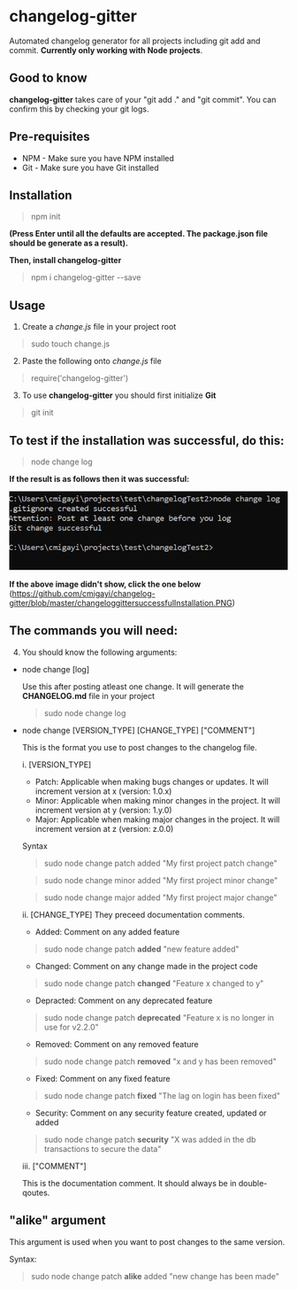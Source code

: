 # changelog-gitter
Automated changelog generator for all projects including git add and commit. __Currently only working with Node projects__.

## Good to know
  __changelog-gitter__ takes care of your "git add ." and "git commit". You can confirm this by checking your git logs. 

## Pre-requisites
* NPM - Make sure you have NPM installed
* Git - Make sure you have Git installed 

## Installation
> npm init
 
__(Press Enter until all the defaults are accepted. The package.json file should be generate as a result).__

__Then, install changelog-gitter__
> npm i changelog-gitter --save

## Usage
1. Create a *change.js* file in your project root 

> sudo touch change.js

2. Paste the following onto *change.js* file

> require('changelog-gitter')

3. To use __changelog-gitter__ you should first initialize __Git__

> git init

## To test if the installation was successful, do this:
> node change log
 
__If the result is as follows then it was successful:__

![changelog-gitter successful installation image](changeloggittersuccessfulInstallation.PNG)

__If the above image didn't show, click the one below__
(https://github.com/cmigayi/changelog-gitter/blob/master/changeloggittersuccessfulInstallation.PNG)

## The commands you will need:
4. You should know the following arguments: 

  * node change [log]
  
    Use this after posting atleast one change. It will generate the __CHANGELOG.md__ file in your project 
    
    > sudo node change log
  
  * node change [VERSION_TYPE] [CHANGE_TYPE] ["COMMENT"]
  
    This is the format you use to post changes to the changelog file.
  
    i. [VERSION_TYPE]
    
      * Patch: Applicable when making bugs changes or updates. It will increment version at x (version: 1.0.x) 
      * Minor: Applicable when making minor changes in the project. It will increment version at y (version: 1.y.0)
      * Major: Applicable when making major changes in the project. It will increment version at z (version: z.0.0)
      
      Syntax
      > sudo node change patch added "My first project patch change"
      
      > sudo node change minor added "My first project minor change"
      
      > sudo node change major added "My first project major change"
      
    
    ii. [CHANGE_TYPE]
      They preceed documentation comments. 
           
      * Added: Comment on any added feature
      
      > sudo node change patch __added__ "new feature added" 
      
      * Changed: Comment on any change made in the project code
      
      > sudo node change patch __changed__ "Feature x changed to y"
      
      * Depracted: Comment on any deprecated feature
      
      > sudo node change patch __deprecated__ "Feature x is no longer in use for v2.2.0"
      
      * Removed: Comment on any removed feature
      
      > sudo node change patch __removed__ "x and y has been removed"
      
      * Fixed: Comment on any fixed feature
      
      > sudo node change patch __fixed__ "The lag on login has been fixed"
      
      * Security: Comment on any security feature created, updated or added
      
      > sudo node change patch __security__ "X was added in the db transactions to secure the data"
    
    iii. ["COMMENT"]
    
      This is the documentation comment. It should always be in double-qoutes. 
      
   ## "alike" argument
  
   This argument is used when you want to post changes to the same version.
    
   Syntax:
    
   > sudo node change patch __alike__ added "new change has been made" 
      
   
